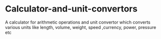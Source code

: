 # Calculator-and-unit-convertors
A calculator for arithmetic operations and unit convertor which converts various units like length, volume, weight, speed ,currency, power, pressure etc
